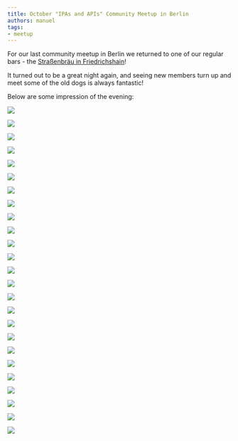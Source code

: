 ```yaml
---
title: October "IPAs and APIs" Community Meetup in Berlin
authors: manuel
tags:
- meetup
---
```


For our last community meetup in Berlin we returned to one of our regular bars - the [Straßenbräu in Friedrichshain](http://www.strassenbraeu.de)!

It turned out to be a great night again, and seeing new members turn up and meet some of the old dogs is always fantastic!

<!--truncate-->

Below are some impression of the evening:

![](IMG_2297.jpg)

![](IMG_2228.jpg)

![](IMG_2269.jpg)

![](IMG_2284.jpg)

![](IMG_2235.jpg)

![](IMG_2292.jpg)

![](IMG_2295.jpg)

![](IMG_2344.jpg)

![](IMG_2346.jpg)

![](IMG_2352.jpg)

![](IMG_2376.jpg)

![](IMG_2405.jpg)

![](IMG_2419.jpg)

![](IMG_2444.jpg)

![](IMG_2455.jpg)

![](IMG_2468.jpg)

![](IMG_2473.jpg)

![](IMG_2480.jpg)

![](IMG_2484.jpg)

![](IMG_2489.jpg)

![](IMG_2518.jpg)

![](IMG_2535.jpg)

![](IMG_2547.jpg)

![](IMG_2563.jpg)

![](IMG_2577.jpg)
